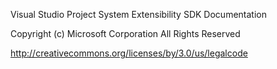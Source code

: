 Visual Studio Project System Extensibility SDK Documentation

Copyright (c) Microsoft Corporation
All Rights Reserved

http://creativecommons.org/licenses/by/3.0/us/legalcode

